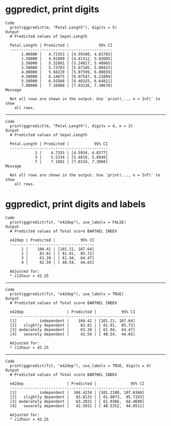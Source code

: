 # ggpredict, print digits

    Code
      print(ggpredict(m, "Petal.Length"), digits = 5)
    Output
      # Predicted values of Sepal.Length
      
      Petal.Length | Predicted |             95% CI
      ---------------------------------------------
           1.00000 |   4.71553 | [4.59340, 4.83765]
           1.50000 |   4.91999 | [4.81312, 5.02685]
           2.50000 |   5.32891 | [5.24817, 5.40965]
           3.50000 |   5.73783 | [5.67145, 5.80422]
           4.00000 |   5.94229 | [5.87599, 6.00859]
           4.50000 |   6.14675 | [6.07547, 6.21804]
           5.50000 |   6.55568 | [6.46325, 6.64811]
           7.00000 |   7.16906 | [7.03136, 7.30676]
    Message
      
      Not all rows are shown in the output. Use `print(..., n = Inf)` to show
        all rows.

---

    Code
      print(ggpredict(m, "Petal.Length"), digits = 4, n = 3)
    Output
      # Predicted values of Sepal.Length
      
      Petal.Length | Predicted |           95% CI
      -------------------------------------------
                 1 |    4.7155 | [4.5934, 4.8377]
                 3 |    5.5334 | [5.4619, 5.6049]
                 7 |    7.1691 | [7.0314, 7.3068]
    Message
      
      Not all rows are shown in the output. Use `print(..., n = Inf)` to show
        all rows.

# ggpredict, print digits and labels

    Code
      print(ggpredict(fit, "e42dep"), use_labels = FALSE)
    Output
      # Predicted values of Total score BARTHEL INDEX
      
      e42dep | Predicted |           95% CI
      -------------------------------------
           1 |    104.42 | [101.21, 107.64]
           2 |     83.81 | [ 81.91,  85.72]
           3 |     63.20 | [ 61.94,  64.47]
           4 |     42.59 | [ 40.54,  44.65]
      
      Adjusted for:
      * c12hour = 42.25

---

    Code
      print(ggpredict(fit, "e42dep"), use_labels = TRUE)
    Output
      # Predicted values of Total score BARTHEL INDEX
      
      e42dep                   | Predicted |           95% CI
      -------------------------------------------------------
      [1]          independent |    104.42 | [101.21, 107.64]
      [2]   slightly dependent |     83.81 | [ 81.91,  85.72]
      [3] moderately dependent |     63.20 | [ 61.94,  64.47]
      [4]   severely dependent |     42.59 | [ 40.54,  44.65]
      
      Adjusted for:
      * c12hour = 42.25

---

    Code
      print(ggpredict(fit, "e42dep"), use_labels = TRUE, digits = 4)
    Output
      # Predicted values of Total score BARTHEL INDEX
      
      e42dep                   | Predicted |               95% CI
      -----------------------------------------------------------
      [1]          independent |  104.4234 | [101.2108, 107.6360]
      [2]   slightly dependent |   83.8133 | [ 81.9073,  85.7193]
      [3] moderately dependent |   63.2032 | [ 61.9366,  64.4698]
      [4]   severely dependent |   42.5931 | [ 40.5352,  44.6511]
      
      Adjusted for:
      * c12hour = 42.25

